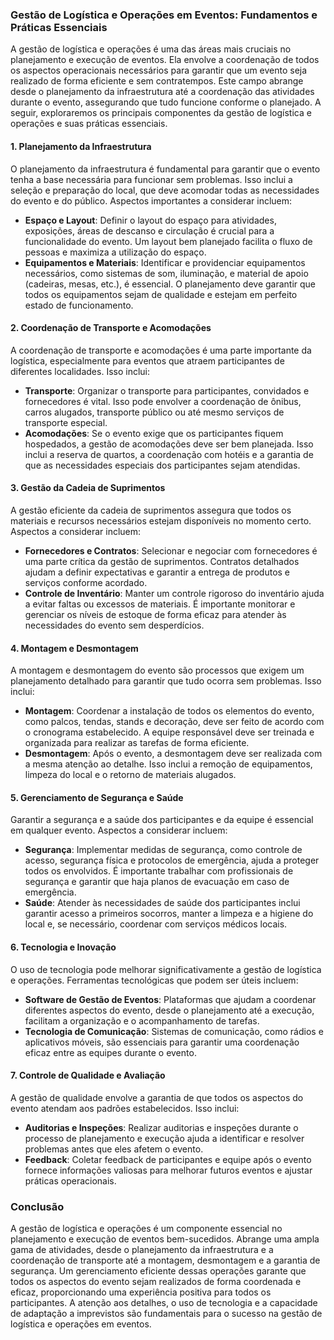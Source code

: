 ### Gestão de Logística e Operações em Eventos: Fundamentos e Práticas Essenciais

A gestão de logística e operações é uma das áreas mais cruciais no planejamento e execução de eventos. Ela envolve a coordenação de todos os aspectos operacionais necessários para garantir que um evento seja realizado de forma eficiente e sem contratempos. Este campo abrange desde o planejamento da infraestrutura até a coordenação das atividades durante o evento, assegurando que tudo funcione conforme o planejado. A seguir, exploraremos os principais componentes da gestão de logística e operações e suas práticas essenciais.

#### 1. **Planejamento da Infraestrutura**

O planejamento da infraestrutura é fundamental para garantir que o evento tenha a base necessária para funcionar sem problemas. Isso inclui a seleção e preparação do local, que deve acomodar todas as necessidades do evento e do público. Aspectos importantes a considerar incluem:

- **Espaço e Layout**: Definir o layout do espaço para atividades, exposições, áreas de descanso e circulação é crucial para a funcionalidade do evento. Um layout bem planejado facilita o fluxo de pessoas e maximiza a utilização do espaço.
- **Equipamentos e Materiais**: Identificar e providenciar equipamentos necessários, como sistemas de som, iluminação, e material de apoio (cadeiras, mesas, etc.), é essencial. O planejamento deve garantir que todos os equipamentos sejam de qualidade e estejam em perfeito estado de funcionamento.

#### 2. **Coordenação de Transporte e Acomodações**

A coordenação de transporte e acomodações é uma parte importante da logística, especialmente para eventos que atraem participantes de diferentes localidades. Isso inclui:

- **Transporte**: Organizar o transporte para participantes, convidados e fornecedores é vital. Isso pode envolver a coordenação de ônibus, carros alugados, transporte público ou até mesmo serviços de transporte especial.
- **Acomodações**: Se o evento exige que os participantes fiquem hospedados, a gestão de acomodações deve ser bem planejada. Isso inclui a reserva de quartos, a coordenação com hotéis e a garantia de que as necessidades especiais dos participantes sejam atendidas.

#### 3. **Gestão da Cadeia de Suprimentos**

A gestão eficiente da cadeia de suprimentos assegura que todos os materiais e recursos necessários estejam disponíveis no momento certo. Aspectos a considerar incluem:

- **Fornecedores e Contratos**: Selecionar e negociar com fornecedores é uma parte crítica da gestão de suprimentos. Contratos detalhados ajudam a definir expectativas e garantir a entrega de produtos e serviços conforme acordado.
- **Controle de Inventário**: Manter um controle rigoroso do inventário ajuda a evitar faltas ou excessos de materiais. É importante monitorar e gerenciar os níveis de estoque de forma eficaz para atender às necessidades do evento sem desperdícios.

#### 4. **Montagem e Desmontagem**

A montagem e desmontagem do evento são processos que exigem um planejamento detalhado para garantir que tudo ocorra sem problemas. Isso inclui:

- **Montagem**: Coordenar a instalação de todos os elementos do evento, como palcos, tendas, stands e decoração, deve ser feito de acordo com o cronograma estabelecido. A equipe responsável deve ser treinada e organizada para realizar as tarefas de forma eficiente.
- **Desmontagem**: Após o evento, a desmontagem deve ser realizada com a mesma atenção ao detalhe. Isso inclui a remoção de equipamentos, limpeza do local e o retorno de materiais alugados.

#### 5. **Gerenciamento de Segurança e Saúde**

Garantir a segurança e a saúde dos participantes e da equipe é essencial em qualquer evento. Aspectos a considerar incluem:

- **Segurança**: Implementar medidas de segurança, como controle de acesso, segurança física e protocolos de emergência, ajuda a proteger todos os envolvidos. É importante trabalhar com profissionais de segurança e garantir que haja planos de evacuação em caso de emergência.
- **Saúde**: Atender às necessidades de saúde dos participantes inclui garantir acesso a primeiros socorros, manter a limpeza e a higiene do local e, se necessário, coordenar com serviços médicos locais.

#### 6. **Tecnologia e Inovação**

O uso de tecnologia pode melhorar significativamente a gestão de logística e operações. Ferramentas tecnológicas que podem ser úteis incluem:

- **Software de Gestão de Eventos**: Plataformas que ajudam a coordenar diferentes aspectos do evento, desde o planejamento até a execução, facilitam a organização e o acompanhamento de tarefas.
- **Tecnologia de Comunicação**: Sistemas de comunicação, como rádios e aplicativos móveis, são essenciais para garantir uma coordenação eficaz entre as equipes durante o evento.

#### 7. **Controle de Qualidade e Avaliação**

A gestão de qualidade envolve a garantia de que todos os aspectos do evento atendam aos padrões estabelecidos. Isso inclui:

- **Auditorias e Inspeções**: Realizar auditorias e inspeções durante o processo de planejamento e execução ajuda a identificar e resolver problemas antes que eles afetem o evento.
- **Feedback**: Coletar feedback de participantes e equipe após o evento fornece informações valiosas para melhorar futuros eventos e ajustar práticas operacionais.

### Conclusão

A gestão de logística e operações é um componente essencial no planejamento e execução de eventos bem-sucedidos. Abrange uma ampla gama de atividades, desde o planejamento da infraestrutura e a coordenação de transporte até a montagem, desmontagem e a garantia de segurança. Um gerenciamento eficiente dessas operações garante que todos os aspectos do evento sejam realizados de forma coordenada e eficaz, proporcionando uma experiência positiva para todos os participantes. A atenção aos detalhes, o uso de tecnologia e a capacidade de adaptação a imprevistos são fundamentais para o sucesso na gestão de logística e operações em eventos.